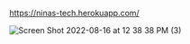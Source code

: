 
https://ninas-tech.herokuapp.com/

![Screen Shot 2022-08-16 at 12 38 38 PM (3)](https://user-images.githubusercontent.com/82294375/193684837-18ae7814-b260-47ac-8771-0f025241b4b1.png)

